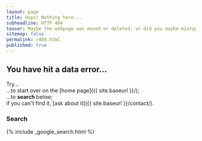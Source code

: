 ```yaml
---
layout: page
title: Oops! Nothing here...
subheadline: HTTP 404
teaser: Maybe the webpage was moved or deleted; or did you maybe mistype the link?
sitemap: false
permalink: /404.html
published: true
---
```

## You have hit a data error...

Try...  
...to start over on the [home page]({{ site.baseurl }}/);  
...to **search** below;  
if you can't find it, [ask about it]({{ site.baseurl }}/contact/).

### Search

{% include _google_search.html %}
